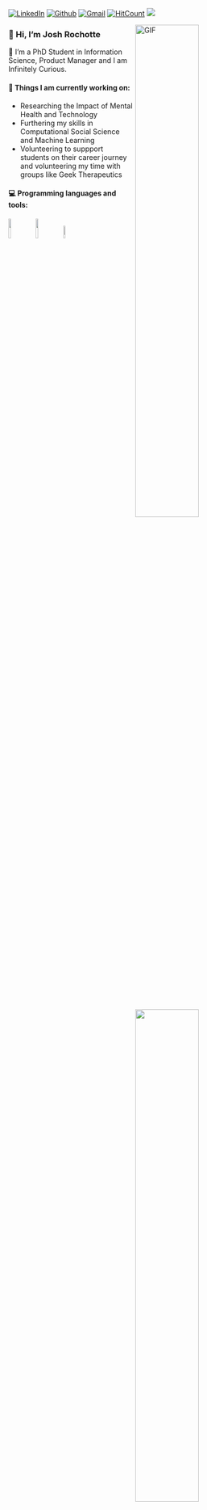 [![LinkedIn](https://img.shields.io/badge/-LinkedIn-blue?style=flat&logo=Linkedin&logoColor=white)](https://www.linkedin.com/in/joshrochotte)
[![Github](https://img.shields.io/badge/-Github-000?style=flat&logo=Github&logoColor=white)](https://github.com/JoshRochotte)
[![Gmail](https://img.shields.io/badge/-Gmail-c14438?style=flat&logo=Gmail&logoColor=white)](mailto:joshjrochotte@gmail.com)
[![HitCount](http://hits.dwyl.com/JoshRochotte/JoshRochotte.svg)](http://hits.dwyl.com/JoshRochotte/JoshRochotte)
 <img src="https://komarev.com/ghpvc/?username=JoshRochotte">

<img align="right" alt="GIF" src="https://github.com/JoshRochotte/JoshRochotte/blob/main/Josh.gif" width="50%" />


### 👋 Hi, I’m Josh Rochotte
🌱 I’m a PhD Student in Information Science, Product Manager and I am Infinitely Curious.

<!---
JoshRochotte/JoshRochotte is a ✨ special ✨ repository because its `README.md` (this file) appears on your GitHub profile.
You can click the Preview link to take a look at your changes.
--->


#### 🌱 Things I am currently working on: 
- Researching the Impact of Mental Health and Technology
- Furthering my skills in Computational Social Science and Machine Learning
- Volunteering to suppport students on their career journey and volunteering my time with groups like Geek Therapeutics


#### :computer: Programming languages and tools: 
<p>
	<img width="50%" align="right" src="https://github-readme-stats.vercel.app/api?username=JoshRochotte&show_icons=true&hide_border=true" />
<code><img width="10%" src="https://www.vectorlogo.zone/logos/java/java-ar21.svg"></code>
<code><img width="10%" src="https://www.vectorlogo.zone/logos/python/python-ar21.svg"></code>
<code><img width="8%" src="https://www.vectorlogo.zone/logos/r-project/r-project-icon.svg"></code>
<br />

